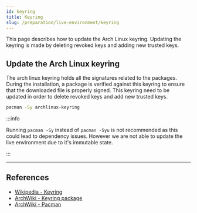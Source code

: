 ```yaml
---
id: keyring
title: Keyring
slug: /preparation/live-environment/keyring
---
```


<head>
  <title>Live environment keyring | Arcadia</title>
</head>

This page describes how to update the Arch Linux keyring. Updating the keyring is made by deleting revoked keys and adding new trusted keys.

## Update the Arch Linux keyring

The arch linux keyring holds all the signatures related to the packages. During the installation, a package is verified against this keyring to ensure that the downloaded file is properly signed. This keyring need to be updated in order to delete revoked keys and add new trusted keys.

``` bash
pacman -Sy archlinux-keyring
```

:::info

Running `pacman -Sy` instead of `pacman -Syu` is not recommended as this could lead to dependency issues. However we are not able to update the live environment due to it's immutable state.

:::

---

## References

- [Wikipedia - Keyring](https://en.wikipedia.org/wiki/Keyring_(cryptography))
- [ArchWiki - Keyring package](https://wiki.archlinux.org/index.php/DeveloperWiki:Keyring_Package)
- [ArchWiki - Pacman](https://wiki.archlinux.org/index.php/Pacman)